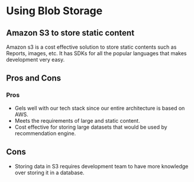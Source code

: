 # Using Blob Storage

## Amazon S3 to store static content

Amazon s3 is a cost effective solution to store static contents such as Reports, images, etc.
It has SDKs for all the popular languages that makes development very easy.

## Pros and Cons

### Pros

- Gels well with our tech stack since our entire architecture is based on AWS.
- Meets the requirements of large and static content.
- Cost effective for storing large datasets that would be used by recommendation engine.

## Cons

- Storing data in S3 requires development team to have more knowledge over storing it in a database.